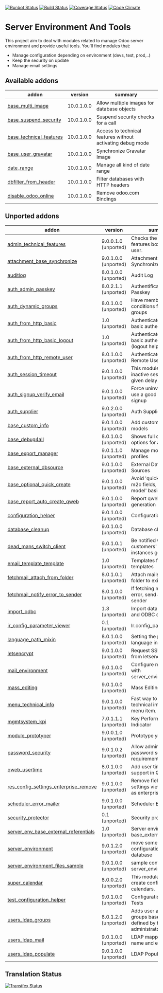 [![Runbot Status](https://runbot.odoo-community.org/runbot/badge/flat/149/10.0.svg)](https://runbot.odoo-community.org/runbot/repo/github-com-oca-server-tools-149)
[![Build Status](https://travis-ci.org/OCA/server-tools.svg?branch=10.0)](https://travis-ci.org/OCA/server-tools)
[![Coverage Status](https://coveralls.io/repos/OCA/server-tools/badge.png?branch=10.0)](https://coveralls.io/r/OCA/server-tools?branch=10.0)
[![Code Climate](https://codeclimate.com/github/OCA/server-tools/badges/gpa.svg)](https://codeclimate.com/github/OCA/server-tools)

Server Environment And Tools
============================

This project aim to deal with modules related to manage Odoo server environment and provide useful tools. You'll find modules that:

 - Manage configuration depending on environment (devs, test, prod,..)
 - Keep the security on update
 - Manage email settings

[//]: # (addons)
Available addons
----------------
addon | version | summary
--- | --- | ---
[base_multi_image](base_multi_image/) | 10.0.1.0.0 | Allow multiple images for database objects
[base_suspend_security](base_suspend_security/) | 10.0.1.0.0 | Suspend security checks for a call
[base_technical_features](base_technical_features/) | 10.0.1.0.0 | Access to technical features without activating debug mode
[base_user_gravatar](base_user_gravatar/) | 10.0.1.0.0 | Synchronize Gravatar Image
[date_range](date_range/) | 10.0.1.0.0 | Manage all kind of date range
[dbfilter_from_header](dbfilter_from_header/) | 10.0.1.0.0 | Filter databases with HTTP headers
[disable_odoo_online](disable_odoo_online/) | 10.0.1.0.0 | Remove odoo.com Bindings

Unported addons
---------------
addon | version | summary
--- | --- | ---
[admin_technical_features](admin_technical_features/) | 9.0.0.1.0 (unported) | Checks the technical features box for admin user.
[attachment_base_synchronize](attachment_base_synchronize/) | 9.0.1.0.0 (unported) | Attachment Base Synchronize
[auditlog](auditlog/) | 8.0.1.0.0 (unported) | Audit Log
[auth_admin_passkey](auth_admin_passkey/) | 8.0.2.1.1 (unported) | Authentification - Admin Passkey
[auth_dynamic_groups](auth_dynamic_groups/) | 8.0.1.0.0 (unported) | Have membership conditions for certain groups
[auth_from_http_basic](auth_from_http_basic/) | 1.0 (unported) | Authenticate via HTTP basic authentication
[auth_from_http_basic_logout](auth_from_http_basic_logout/) | 1.0 (unported) | Authenticate via HTTP basic authentication (logout helper)
[auth_from_http_remote_user](auth_from_http_remote_user/) | 8.0.1.0.0 (unported) | Authenticate via HTTP Remote User
[auth_session_timeout](auth_session_timeout/) | 9.0.1.0.0 (unported) | This module disable all inactive sessions since a given delay
[auth_signup_verify_email](auth_signup_verify_email/) | 9.0.1.0.0 (unported) | Force uninvited users to use a good email for signup
[auth_supplier](auth_supplier/) | 9.0.2.0.0 (unported) | Auth Supplier
[base_custom_info](base_custom_info/) | 9.0.1.0.0 (unported) | Add custom field in models
[base_debug4all](base_debug4all/) | 8.0.1.0.0 (unported) | Shows full debug options for all users
[base_export_manager](base_export_manager/) | 9.0.1.1.0 (unported) | Manage model export profiles
[base_external_dbsource](base_external_dbsource/) | 9.0.1.0.0 (unported) | External Database Sources
[base_optional_quick_create](base_optional_quick_create/) | 9.0.1.0.0 (unported) | Avoid 'quick create' on m2o fields, on a 'by model' basis
[base_report_auto_create_qweb](base_report_auto_create_qweb/) | 9.0.1.0.0 (unported) | Report qweb auto generation
[configuration_helper](configuration_helper/) | 9.0.1.0.0 (unported) | Configuration Helper
[database_cleanup](database_cleanup/) | 9.0.1.0.0 (unported) | Database cleanup
[dead_mans_switch_client](dead_mans_switch_client/) | 9.0.1.0.1 (unported) | Be notified when customers' odoo instances go down
[email_template_template](email_template_template/) | 1.0 (unported) | Templates for email templates
[fetchmail_attach_from_folder](fetchmail_attach_from_folder/) | 8.0.1.0.1 (unported) | Attach mails in an IMAP folder to existing objects
[fetchmail_notify_error_to_sender](fetchmail_notify_error_to_sender/) | 8.0.1.0.0 (unported) | If fetching mails gives error, send an email to sender
[import_odbc](import_odbc/) | 1.3 (unported) | Import data from SQL and ODBC data sources.
[ir_config_parameter_viewer](ir_config_parameter_viewer/) | 0.1 (unported) | Ir.config_parameter view
[language_path_mixin](language_path_mixin/) | 8.0.1.0.0 (unported) | Setting the partner's language in RML reports
[letsencrypt](letsencrypt/) | 9.0.1.0.0 (unported) | Request SSL certificates from letsencrypt.org
[mail_environment](mail_environment/) | 9.0.1.0.0 (unported) | Configure mail servers with server_environment_files
[mass_editing](mass_editing/) | 9.0.1.0.0 (unported) | Mass Editing
[menu_technical_info](menu_technical_info/) | 9.0.1.0.0 (unported) | Fast way to look up technical info about menu item.
[mgmtsystem_kpi](mgmtsystem_kpi/) | 7.0.1.1.1 (unported) | Key Performance Indicator
[module_prototyper](module_prototyper/) | 9.0.0.1.0 (unported) | Prototype your module.
[password_security](password_security/) | 9.0.1.0.2 (unported) | Allow admin to set password security requirements.
[qweb_usertime](qweb_usertime/) | 8.0.1.0.0 (unported) | Add user time rendering support in QWeb
[res_config_settings_enterprise_remove](res_config_settings_enterprise_remove/) | 9.0.1.0.0 (unported) | Remove fields in all settings views marked as enterprise
[scheduler_error_mailer](scheduler_error_mailer/) | 9.0.1.0.0 (unported) | Scheduler Error Mailer
[security_protector](security_protector/) | 0.1 (unported) | Security protector
[server_env_base_external_referentials](server_env_base_external_referentials/) | 1.0 (unported) | Server environment for base_external_referential
[server_environment](server_environment/) | 9.0.1.2.0 (unported) | move some configurations out of the database
[server_environment_files_sample](server_environment_files_sample/) | 9.0.1.0.0 (unported) | sample config file for server_environment
[super_calendar](super_calendar/) | 8.0.0.2.0 (unported) | This module allows to create configurable calendars.
[test_configuration_helper](test_configuration_helper/) | 9.0.1.0.0 (unported) | Configuration Helper - Tests
[users_ldap_groups](users_ldap_groups/) | 8.0.1.2.0 (unported) | Adds user accounts to groups based on rules defined by the administrator.
[users_ldap_mail](users_ldap_mail/) | 9.0.1.0.0 (unported) | LDAP mapping for user name and e-mail
[users_ldap_populate](users_ldap_populate/) | 9.0.1.0.0 (unported) | LDAP Populate

[//]: # (end addons)

Translation Status
------------------
[![Transifex Status](https://www.transifex.com/projects/p/OCA-server-tools-10-0/chart/image_png)](https://www.transifex.com/projects/p/OCA-server-tools-10-0)
